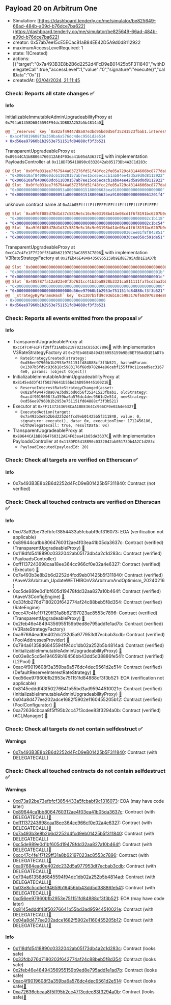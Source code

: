 ## Payload 20 on Arbitrum One

- Simulation: [https://dashboard.tenderly.co/me/simulator/be825649-66ad-484b-a09d-b76dce7ba622](https://dashboard.tenderly.co/me/simulator/be825649-66ad-484b-a09d-b76dce7ba622)
- creator: 0x57ab7ee15cE5ECacB1aB84EE42D5A9d0d8112922
- maximumAccessLevelRequired: 1
- state: 1(Created)
- actions: [{"target":"0x7a493B3E8b2B6d2252d4FcD9eB01425b5F311840","withDelegateCall":true,"accessLevel":1,"value":"0","signature":"execute()","callData":"0x"}]
- createdAt: [03/04/2024, 21:11:45](https://arbiscan.io/tx/0x60410df94e2ba752df1f31f0ebdc915cb2f8923ad6067414d7c9ba0b6a2f75e9)

### Check: Reports all state changes :white_check_mark:

#### Info


InitializableImmutableAdminUpgradeabilityProxy at `0x794a61358D6845594F94dc1DB02A252b5b4814aD`[:ghost:](https://github.com/bgd-labs/aave-address-book "AaveV3Arbitrum.POOL")
```diff
@@ `_reserves` key `0x82af49447d8a07e3bd95bd0d56f35241523fbab1.interestRateStrategyAddress` @@
- 0xac4f9019608f3a359ba6a576dc4dec9561d2e514
+ 0xd56ee97960b1b2953e751151fd84888cf3f3b521
```

TransparentUpgradeableProxy at `0x89644CA1bB8064760312AE4F03ea41b05dA3637C`[:ghost:](https://github.com/bgd-labs/aave-address-book "GovernanceV3Arbitrum.PAYLOADS_CONTROLLER") with implementation PayloadsController at `0x118DFD5418890c0332042ab05173Db4A2C1d283c`
```diff
@@ Slot `0x0ffe031ee7f67944a037276fd51f48fcc2fe05a729c43144606bc8777da8014f` @@
- "0x006610af8400660dc611020157ab7ee15ce5ecacb1ab84ee42d5a9d0d8112922"
+ "0x006610af8400660dc611030157ab7ee15ce5ecacb1ab84ee42d5a9d0d8112922"
@@ Slot `0x0ffe031ee7f67944a037276fd51f48fcc2fe05a729c43144606bc8777da80150` @@
- "0x000000000000000000093a80000001518000663bea9100000000000000000000"
+ "0x000000000000000000093a80000001518000663bea91000000000000661201f4"
```

unknown contract name at `0xA4b05FffffFffFFFFfFFfffFfffFFfffFfFfFFFf`
```diff
@@ Slot `0xa9f6f085d78d1d37c5819e5c16c9e03198bd14e08cd1f6f8191bc6207b9e9706` @@
- "0x0000000000000000000000000000000000000000000000000000000002c1b118"
+ "0x0000000000000000000000000000000000000000000000000000000002c1bc54"
@@ Slot `0xa9f6f085d78d1d37c5819e5c16c9e03198bd14e08cd1f6f8191bc6207b9e970b` @@
- "0x00000000000000000000000000000000000000000000000030cee01f8f843851"
+ "0x00000000000000000000000000000000000000000000000030cee058c591de51"
```

TransparentUpgradeableProxy at `0xcC47c4Fe1F7f29ff31A8b62197023aC8553C7896`[:ghost:](https://github.com/bgd-labs/aave-address-book "AaveV3Arbitrum.RATES_FACTORY") with implementation V3RateStrategyFactory at `0x2fEb46E48494356955159b9Ed8E795AdD1E1AD7b`
```diff
@@ Slot `0x0000000000000000000000000000000000000000000000000000000000000002` @@
- "0x000000000000000000000000000000000000000000000000000000000000001b"
+ "0x000000000000000000000000000000000000000000000000000000000000001c"
@@ Slot `0x405787fa12a823e0f2b7631cc41b3ba8828b3321ca811111fa75cd3aa3bb5ae9` @@
- "0x0000000000000000000000000000000000000000000000000000000000000000"
+ "0x000000000000000000000000d56ee97960b1b2953e751151fd84888cf3f3b521"
@@ `_strategyByParamsHash` key `0x1307b5fd9c936b18c5983176f68d970284e86cebf155ff0c11cead9ec31674e0` @@
- 0x0000000000000000000000000000000000000000
+ 0xd56ee97960b1b2953e751151fd84888cf3f3b521
```


### Check: Reports all events emitted from the proposal :white_check_mark:

#### Info

- TransparentUpgradeableProxy at `0xcC47c4Fe1F7f29ff31A8b62197023aC8553C7896`[:ghost:](https://github.com/bgd-labs/aave-address-book "AaveV3Arbitrum.RATES_FACTORY") with implementation V3RateStrategyFactory at `0x2fEb46E48494356955159b9Ed8E795AdD1E1AD7b`
  - `RateStrategyCreated(strategy: 0xd56ee97960b1b2953e751151fd84888cf3f3b521, hashedParam: 0x1307b5fd9c936b18c5983176f68d970284e86cebf155ff0c11cead9ec31674e0, params: [object Object])`
- InitializableImmutableAdminUpgradeabilityProxy at `0x8145eddDf43f50276641b55bd3AD95944510021E`[:ghost:](https://github.com/bgd-labs/aave-address-book "AaveV3Arbitrum.POOL_CONFIGURATOR")
  - `ReserveInterestRateStrategyChanged(asset: 0x82af49447d8a07e3bd95bd0d56f35241523fbab1, oldStrategy: 0xac4f9019608f3a359ba6a576dc4dec9561d2e514, newStrategy: 0xd56ee97960b1b2953e751151fd84888cf3f3b521)`
- Executor at `0xFF1137243698CaA18EE364Cc966CF0e02A4e6327`[:ghost:](https://github.com/bgd-labs/aave-address-book "AaveV3Arbitrum.ACL_ADMIN, GovernanceV3Arbitrum.EXECUTOR_LVL_1")
  - `ExecutedAction(target: 0x7a493b3e8b2b6d2252d4fcd9eb01425b5f311840, value: 0, signature: execute(), data: 0x, executionTime: 1712456180, withDelegatecall: true, resultData: 0x)`
- TransparentUpgradeableProxy at `0x89644CA1bB8064760312AE4F03ea41b05dA3637C`[:ghost:](https://github.com/bgd-labs/aave-address-book "GovernanceV3Arbitrum.PAYLOADS_CONTROLLER") with implementation PayloadsController at `0x118DFD5418890c0332042ab05173Db4A2C1d283c`
  - `PayloadExecuted(payloadId: 20)`

### Check: Check all targets are verified on Etherscan :white_check_mark:

#### Info

- 0x7a493B3E8b2B6d2252d4FcD9eB01425b5F311840: Contract (not verified) 

### Check: Check all touched contracts are verified on Etherscan :white_check_mark:

#### Info

- 0xd73a92be73efbfcf3854433a5fcbabf9c1316073: EOA (verification not applicable)
- 0x89644ca1bb8064760312ae4f03ea41b05da3637c: Contract (verified) (TransparentUpgradeableProxy) [:ghost:](https://github.com/bgd-labs/aave-address-book "GovernanceV3Arbitrum.PAYLOADS_CONTROLLER")
- 0x118dfd5418890c0332042ab05173db4a2c1d283c: Contract (verified) (PayloadsController) 
- 0xff1137243698caa18ee364cc966cf0e02a4e6327: Contract (verified) (Executor) [:ghost:](https://github.com/bgd-labs/aave-address-book "AaveV3Arbitrum.ACL_ADMIN, GovernanceV3Arbitrum.EXECUTOR_LVL_1")
- 0x7a493b3e8b2b6d2252d4fcd9eb01425b5f311840: Contract (verified) (AaveV3Arbitrum_UpdateWETHIROnV3ArbitrumAndOptimism_20240216) 
- 0xc5de989e0d1bf605d19478fdd32aa827a10b464f: Contract (verified) (AaveV3ConfigEngine) [:ghost:](https://github.com/bgd-labs/aave-address-book "AaveV3Arbitrum.CONFIG_ENGINE")
- 0x33fdb276d7180203f642774af24c88beb5f8d354: Contract (verified) (RateEngine) 
- 0xcc47c4fe1f7f29ff31a8b62197023ac8553c7896: Contract (verified) (TransparentUpgradeableProxy) [:ghost:](https://github.com/bgd-labs/aave-address-book "AaveV3Arbitrum.RATES_FACTORY")
- 0x2feb46e48494356955159b9ed8e795add1e1ad7b: Contract (verified) (V3RateStrategyFactory) 
- 0xa97684ead0e402dc232d5a977953df7ecbab3cdb: Contract (verified) (PoolAddressesProvider) [:ghost:](https://github.com/bgd-labs/aave-address-book "AaveV3Arbitrum.POOL_ADDRESSES_PROVIDER")
- 0x794a61358d6845594f94dc1db02a252b5b4814ad: Contract (verified) (InitializableImmutableAdminUpgradeabilityProxy) [:ghost:](https://github.com/bgd-labs/aave-address-book "AaveV3Arbitrum.POOL")
- 0x03e8c5cd5e194659b16456bb43dd5d38886fe541: Contract (verified) (L2Pool) [:ghost:](https://github.com/bgd-labs/aave-address-book "AaveV3Arbitrum.POOL_IMPL")
- 0xac4f9019608f3a359ba6a576dc4dec9561d2e514: Contract (verified) (DefaultReserveInterestRateStrategy) [:ghost:](https://github.com/bgd-labs/aave-address-book "AaveV3Arbitrum.ASSETS.WETH.INTEREST_RATE_STRATEGY")
- 0xd56ee97960b1b2953e751151fd84888cf3f3b521: EOA (verification not applicable)
- 0x8145edddf43f50276641b55bd3ad95944510021e: Contract (verified) (InitializableImmutableAdminUpgradeabilityProxy) [:ghost:](https://github.com/bgd-labs/aave-address-book "AaveV3Arbitrum.POOL_CONFIGURATOR")
- 0x04a8d477ee202adce1682f5902e1160455205b12: Contract (verified) (PoolConfigurator) [:ghost:](https://github.com/bgd-labs/aave-address-book "AaveV3Arbitrum.POOL_CONFIGURATOR_IMPL")
- 0xa72636cbcaa8f5ff95b2cc47f3cdee83f3294a0b: Contract (verified) (ACLManager) [:ghost:](https://github.com/bgd-labs/aave-address-book "AaveV3Arbitrum.ACL_MANAGER")

### Check: Check all targets do not contain selfdestruct :white_check_mark:

#### Warnings

- [0x7a493B3E8b2B6d2252d4FcD9eB01425b5F311840](https://arbiscan.io/address/0x7a493B3E8b2B6d2252d4FcD9eB01425b5F311840): Contract (with DELEGATECALL)

### Check: Check all touched contracts do not contain selfdestruct :white_check_mark:

#### Warnings

- [0xd73a92be73efbfcf3854433a5fcbabf9c1316073](https://arbiscan.io/address/0xd73a92be73efbfcf3854433a5fcbabf9c1316073): EOA (may have code later)
- [0x89644ca1bb8064760312ae4f03ea41b05da3637c](https://arbiscan.io/address/0x89644ca1bb8064760312ae4f03ea41b05da3637c): Contract (with DELEGATECALL)[:ghost:](https://github.com/bgd-labs/aave-address-book "GovernanceV3Arbitrum.PAYLOADS_CONTROLLER")
- [0xff1137243698caa18ee364cc966cf0e02a4e6327](https://arbiscan.io/address/0xff1137243698caa18ee364cc966cf0e02a4e6327): Contract (with DELEGATECALL)[:ghost:](https://github.com/bgd-labs/aave-address-book "AaveV3Arbitrum.ACL_ADMIN, GovernanceV3Arbitrum.EXECUTOR_LVL_1")
- [0x7a493b3e8b2b6d2252d4fcd9eb01425b5f311840](https://arbiscan.io/address/0x7a493b3e8b2b6d2252d4fcd9eb01425b5f311840): Contract (with DELEGATECALL)
- [0xc5de989e0d1bf605d19478fdd32aa827a10b464f](https://arbiscan.io/address/0xc5de989e0d1bf605d19478fdd32aa827a10b464f): Contract (with DELEGATECALL)[:ghost:](https://github.com/bgd-labs/aave-address-book "AaveV3Arbitrum.CONFIG_ENGINE")
- [0xcc47c4fe1f7f29ff31a8b62197023ac8553c7896](https://arbiscan.io/address/0xcc47c4fe1f7f29ff31a8b62197023ac8553c7896): Contract (with DELEGATECALL)[:ghost:](https://github.com/bgd-labs/aave-address-book "AaveV3Arbitrum.RATES_FACTORY")
- [0xa97684ead0e402dc232d5a977953df7ecbab3cdb](https://arbiscan.io/address/0xa97684ead0e402dc232d5a977953df7ecbab3cdb): Contract (with DELEGATECALL)[:ghost:](https://github.com/bgd-labs/aave-address-book "AaveV3Arbitrum.POOL_ADDRESSES_PROVIDER")
- [0x794a61358d6845594f94dc1db02a252b5b4814ad](https://arbiscan.io/address/0x794a61358d6845594f94dc1db02a252b5b4814ad): Contract (with DELEGATECALL)[:ghost:](https://github.com/bgd-labs/aave-address-book "AaveV3Arbitrum.POOL")
- [0x03e8c5cd5e194659b16456bb43dd5d38886fe541](https://arbiscan.io/address/0x03e8c5cd5e194659b16456bb43dd5d38886fe541): Contract (with DELEGATECALL)[:ghost:](https://github.com/bgd-labs/aave-address-book "AaveV3Arbitrum.POOL_IMPL")
- [0xd56ee97960b1b2953e751151fd84888cf3f3b521](https://arbiscan.io/address/0xd56ee97960b1b2953e751151fd84888cf3f3b521): EOA (may have code later)
- [0x8145edddf43f50276641b55bd3ad95944510021e](https://arbiscan.io/address/0x8145edddf43f50276641b55bd3ad95944510021e): Contract (with DELEGATECALL)[:ghost:](https://github.com/bgd-labs/aave-address-book "AaveV3Arbitrum.POOL_CONFIGURATOR")
- [0x04a8d477ee202adce1682f5902e1160455205b12](https://arbiscan.io/address/0x04a8d477ee202adce1682f5902e1160455205b12): Contract (with DELEGATECALL)[:ghost:](https://github.com/bgd-labs/aave-address-book "AaveV3Arbitrum.POOL_CONFIGURATOR_IMPL")

#### Info

- [0x118dfd5418890c0332042ab05173db4a2c1d283c](https://arbiscan.io/address/0x118dfd5418890c0332042ab05173db4a2c1d283c): Contract (looks safe)
- [0x33fdb276d7180203f642774af24c88beb5f8d354](https://arbiscan.io/address/0x33fdb276d7180203f642774af24c88beb5f8d354): Contract (looks safe)
- [0x2feb46e48494356955159b9ed8e795add1e1ad7b](https://arbiscan.io/address/0x2feb46e48494356955159b9ed8e795add1e1ad7b): Contract (looks safe)
- [0xac4f9019608f3a359ba6a576dc4dec9561d2e514](https://arbiscan.io/address/0xac4f9019608f3a359ba6a576dc4dec9561d2e514): Contract (looks safe)[:ghost:](https://github.com/bgd-labs/aave-address-book "AaveV3Arbitrum.ASSETS.WETH.INTEREST_RATE_STRATEGY")
- [0xa72636cbcaa8f5ff95b2cc47f3cdee83f3294a0b](https://arbiscan.io/address/0xa72636cbcaa8f5ff95b2cc47f3cdee83f3294a0b): Contract (looks safe)[:ghost:](https://github.com/bgd-labs/aave-address-book "AaveV3Arbitrum.ACL_MANAGER")

